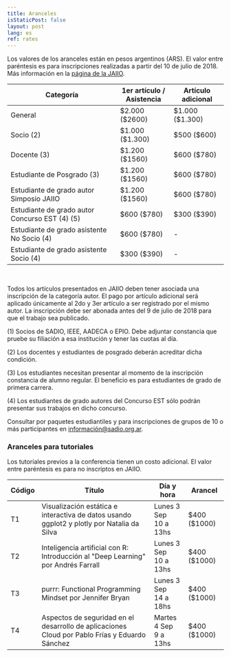 ```yaml
---
title: Aranceles
isStaticPost: false
layout: post
lang: es
ref: rates
---
```


Los valores de los aranceles están en pesos argentinos (ARS). El valor entre paréntesis es para inscripciones realizadas a partir del 10 de julio de 2018. Más información en la [página de la JAIIO](http://47jaiio.sadio.org.ar/index.php?q=instrucciones_inscripcion).

<table class="table-price">
<thead><tr class="tableizer-firstrow"><th>Categoría</th><th>1er artículo / <br> Asistencia</th><th>Artículo adicional</th></tr></thead><tbody>
 <tr><td>General</td><td>$2.000 ($2600)</td><td>$1.000 ($1.300)</td></tr>
 <tr><td>Socio (2)</td><td>$1.000 ($1.300)</td><td>$500 ($600)</td></tr>
 <tr><td>Docente (3)</td><td>$1.200 ($1560)</td><td>$600 ($780)</td></tr>
 <tr><td>Estudiante de Posgrado (3)</td><td>$1.200 ($1560)</td><td>$600 ($780)</td></tr>
 <tr><td>Estudiante de grado autor Simposio JAIIO</td><td>$1.200 ($1560)</td><td>$600 ($780)</td></tr>
 <tr><td>Estudiante de grado autor Concurso EST (4) (5)</td><td>$600 ($780)</td><td>$300 ($390)</td></tr>
 <tr><td>Estudiante de grado asistente No Socio (4)</td><td>$600 ($780)</td><td>- </td></tr>
 <tr><td>Estudiante de grado asistente Socio (4)</td><td>$300 ($390)</td><td>- </td></tr>
</tbody></table>

<br>

Todos los artículos presentados en JAIIO deben tener asociada una inscripción de la categoría autor. El pago por artículo adicional será aplicado únicamente al 2do y 3er artículo a ser registrado por el mismo autor. La inscripción debe ser abonada antes del 9 de julio de 2018 para que el trabajo sea publicado.

(1) Socios de SADIO, IEEE, AADECA o EPIO. Debe adjuntar constancia que pruebe su filiación a esa institución y tener las cuotas al día.

(2) Los docentes y estudiantes de posgrado deberán acreditar dicha condición.

(3) Los estudiantes necesitan presentar al momento de la inscripción constancia de alumno regular. El beneficio es para estudiantes de grado de primera carrera.

(4) Los estudiantes de grado autores del Concurso EST sólo podrán presentar sus trabajos en dicho concurso.

Consultar por paquetes estudiantiles y para inscripciones de grupos de 10 o más participantes en [información@sadio.org.ar](mailto:información@sadio.org.ar).

### Aranceles para tutoriales

Los tutoriales previos a la conferencia tienen un costo adicional. El valor entre paréntesis es para no inscriptos en JAIIO. 

<table class="table-price">
<thead><tr class="tableizer-firstrow"><th>Código</th><th style="padding:0 15px 0 15px;">Título</th><th>Día y hora</th><th>Arancel</th></tr>
</thead>

<tbody>
 <tr><td>T1</td><td>Visualización estática e interactiva de datos usando ggplot2 y plotly por Natalia da Silva</td><td>Lunes 3 Sep <br> 10 a 13hs</td><td>$400 ($1000)</td>
 </tr>
 <tr><td>T2</td><td>Inteligencia artificial con R: Introducción al "Deep Learning" por Andrés Farrall</td><td>Lunes 3 Sep <br> 10 a 13hs</td><td>$400 ($1000)</td>
 </tr>
<tr><td>T3</td><td>purrr: Functional Programming Mindset por Jennifer Bryan</td><td>Lunes 3 Sep <br> 14 a 18hs</td><td>$400 ($1000)</td>
 </tr>
 <tr><td>T4</td><td>Aspectos de seguridad en el desarrollo de aplicaciones Cloud por Pablo Frías y Eduardo Sánchez</td><td>Martes 4 Sep <br> 9 a 13hs</td><td>$400 ($1000)</td>
 </tr>
</tbody></table>

<br>